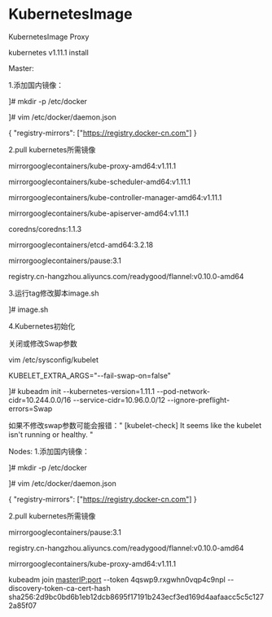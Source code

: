# KubernetesImage
KubernetesImage Proxy

kubernetes v1.11.1 install

Master:

1.添加国内镜像：

]# mkdir -p /etc/docker

]# vim /etc/docker/daemon.json

{
"registry-mirrors": ["https://registry.docker-cn.com"]
}

2.pull kubernetes所需镜像

mirrorgooglecontainers/kube-proxy-amd64:v1.11.1

mirrorgooglecontainers/kube-scheduler-amd64:v1.11.1

mirrorgooglecontainers/kube-controller-manager-amd64:v1.11.1

mirrorgooglecontainers/kube-apiserver-amd64:v1.11.1

coredns/coredns:1.1.3

mirrorgooglecontainers/etcd-amd64:3.2.18

mirrorgooglecontainers/pause:3.1

registry.cn-hangzhou.aliyuncs.com/readygood/flannel:v0.10.0-amd64

3.运行tag修改脚本image.sh

]# image.sh

4.Kubernetes初始化

关闭或修改Swap参数

vim /etc/sysconfig/kubelet

KUBELET_EXTRA_ARGS="--fail-swap-on=false"

]# kubeadm init --kubernetes-version=1.11.1 --pod-network-cidr=10.244.0.0/16 --service-cidr=10.96.0.0/12 --ignore-preflight-errors=Swap

如果不修改swap参数可能会报错：" [kubelet-check] It seems like the kubelet isn't running or healthy. "

Nodes:
1.添加国内镜像：

]# mkdir -p /etc/docker

]# vim /etc/docker/daemon.json

{
"registry-mirrors": ["https://registry.docker-cn.com"]
}

2.pull kubernetes所需镜像

mirrorgooglecontainers/pause:3.1

registry.cn-hangzhou.aliyuncs.com/readygood/flannel:v0.10.0-amd64

mirrorgooglecontainers/kube-proxy-amd64:v1.11.1

kubeadm join <masterIP:port> --token 4qswp9.rxgwhn0vqp4c9npl --discovery-token-ca-cert-hash sha256:2d9bc0bd6b1eb12dcb8695f17191b243ecf3ed169d4aafaacc5c5c1272a85f07
